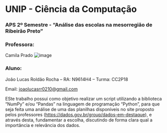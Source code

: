 # UNIP - Ciência da Computação
### APS 2º Semestre - “Análise das escolas na mesorregião de Ribeirão Preto”
### Professora:  
Camila Prado
![image](https://github.com/user-attachments/assets/995370d0-971e-4b3e-84bf-ac9f7d2912b7)
### Aluno:
João Lucas Roldão Rocha – RA: N9614H4 – Turma: CC2P18  

Email: joaolucasrr0210@gmail.com

ESte trabalho possui como objetivo realizar um script utilizando a
biblioteca “NumPy” e/ou “Pandas” na linguagem de programação “Python”, para que
seja feita uma análise de uma das planilhas disponíveis no site proposto pelos
professores (https://dados.gov.br/group/dados-em-destaque), e através desta,
fundamentar a escolha, discutindo de forma clara qual a importância e
relevância dos dados.
